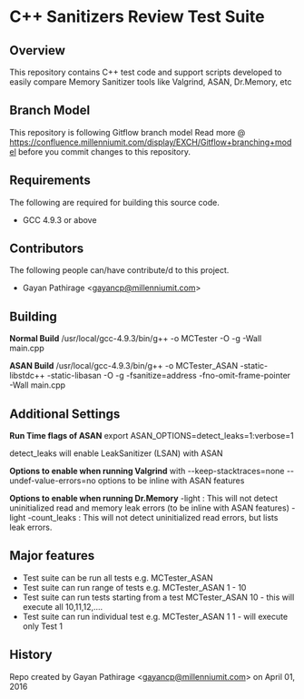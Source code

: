 C++ Sanitizers Review Test Suite
==================================================

Overview
--------
This repository contains C++ test code and support scripts developed to easily compare Memory Sanitizer tools like
Valgrind, ASAN, Dr.Memory, etc

Branch Model
------------
This repository is following Gitflow branch model
Read more @ https://confluence.millenniumit.com/display/EXCH/Gitflow+branching+model before you commit changes to this repository.

Requirements
------------
The following are required for building this source code.

* GCC 4.9.3 or above

Contributors
------------
The following people can/have contribute/d to this project.

* Gayan Pathirage \<<gayancp@millenniumit.com>\>


Building
--------
**Normal Build**
/usr/local/gcc-4.9.3/bin/g++ -o MCTester -O -g -Wall main.cpp

**ASAN Build**
/usr/local/gcc-4.9.3/bin/g++ -o MCTester_ASAN -static-libstdc++ -static-libasan -O -g -fsanitize=address -fno-omit-frame-pointer -Wall main.cpp
	
Additional Settings
-------------------
**Run Time flags of ASAN**
export ASAN_OPTIONS=detect_leaks=1:verbose=1

detect_leaks will enable LeakSanitizer (LSAN) with ASAN

**Options to enable when running Valgrind**
with --keep-stacktraces=none --undef-value-errors=no options to be inline with ASAN features

**Options to enable when running Dr.Memory**
-light : This will not detect uninitialized read and memory leak errors (to be inline with ASAN features)
-light -count_leaks : This will not detect uninitialized read errors, but lists leak errors.

Major features
--------------
* Test suite can be run all tests e.g. MCTester_ASAN <No-Args>
* Test suite can run range of tests e.g. MCTester_ASAN 1 - 10
* Test suite can run tests starting from a test MCTester_ASAN 10 - this will execute all 10,11,12,....
* Test suite can run individual test e.g. MCTester_ASAN 1 1 - will execute only Test 1

History
-------
Repo created by Gayan Pathirage \<<gayancp@millenniumit.com>\> on April 01, 2016